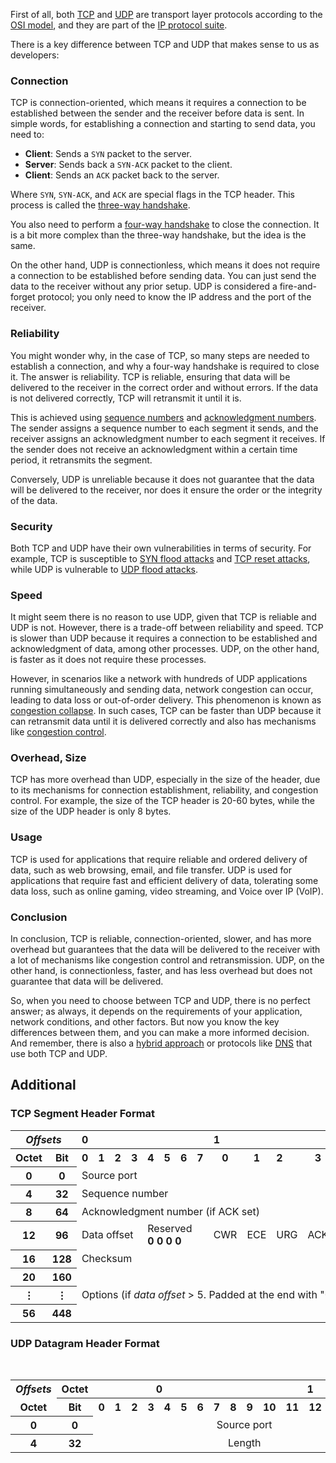 First of all, both [TCP](https://en.wikipedia.org/wiki/Transmission_Control_Protocol) and [UDP](https://en.wikipedia.org/wiki/User_Datagram_Protocol) are transport layer protocols according to the [OSI model](https://en.wikipedia.org/wiki/OSI_model), and they are part of the [IP protocol suite](https://en.wikipedia.org/wiki/Internet_protocol_suite).

There is a key difference between TCP and UDP that makes sense to us as developers:

### Connection

TCP is connection-oriented, which means it requires a connection to be established between the sender and the receiver before data is sent. In simple words, for establishing a connection and starting to send data, you need to:

- **Client**: Sends a `SYN` packet to the server.
- **Server**: Sends back a `SYN-ACK` packet to the client.
- **Client**: Sends an `ACK` packet back to the server.

Where `SYN`, `SYN-ACK`, and `ACK` are special flags in the TCP header. This process is called the [three-way handshake](https://en.wikipedia.org/wiki/Transmission_Control_Protocol#Connection_establishment).

You also need to perform a [four-way handshake](https://en.wikipedia.org/wiki/Transmission_Control_Protocol#Connection_termination) to close the connection. It is a bit more complex than the three-way handshake, but the idea is the same.

On the other hand, UDP is connectionless, which means it does not require a connection to be established before sending data. You can just send the data to the receiver without any prior setup. UDP is considered a fire-and-forget protocol; you only need to know the IP address and the port of the receiver.

### Reliability

You might wonder why, in the case of TCP, so many steps are needed to establish a connection, and why a four-way handshake is required to close it. The answer is reliability. TCP is reliable, ensuring that data will be delivered to the receiver in the correct order and without errors. If the data is not delivered correctly, TCP will retransmit it until it is.

This is achieved using [sequence numbers](https://en.wikipedia.org/wiki/Transmission_Control_Protocol#Sequence_numbers) and [acknowledgment numbers](https://en.wikipedia.org/wiki/Transmission_Control_Protocol#Acknowledgment_numbers). The sender assigns a sequence number to each segment it sends, and the receiver assigns an acknowledgment number to each segment it receives. If the sender does not receive an acknowledgment within a certain time period, it retransmits the segment.

Conversely, UDP is unreliable because it does not guarantee that the data will be delivered to the receiver, nor does it ensure the order or the integrity of the data.

### Security

Both TCP and UDP have their own vulnerabilities in terms of security. For example, TCP is susceptible to [SYN flood attacks](https://en.wikipedia.org/wiki/SYN_flood) and [TCP reset attacks](https://en.wikipedia.org/wiki/TCP_reset_attack), while UDP is vulnerable to [UDP flood attacks](https://en.wikipedia.org/wiki/UDP_flood_attack).

### Speed

It might seem there is no reason to use UDP, given that TCP is reliable and UDP is not. However, there is a trade-off between reliability and speed. TCP is slower than UDP because it requires a connection to be established and acknowledgment of data, among other processes. UDP, on the other hand, is faster as it does not require these processes.

However, in scenarios like a network with hundreds of UDP applications running simultaneously and sending data, network congestion can occur, leading to data loss or out-of-order delivery. This phenomenon is known as [congestion collapse](https://en.wikipedia.org/wiki/Congestion_collapse). In such cases, TCP can be faster than UDP because it can retransmit data until it is delivered correctly and also has mechanisms like [congestion control](https://en.wikipedia.org/wiki/Transmission_Control_Protocol#Congestion_control).

### Overhead, Size

TCP has more overhead than UDP, especially in the size of the header, due to its mechanisms for connection establishment, reliability, and congestion control. For example, the size of the TCP header is 20-60 bytes, while the size of the UDP header is only 8 bytes.

### Usage

TCP is used for applications that require reliable and ordered delivery of data, such as web browsing, email, and file transfer. UDP is used for applications that require fast and efficient delivery of data, tolerating some data loss, such as online gaming, video streaming, and Voice over IP (VoIP).

### Conclusion

In conclusion, TCP is reliable, connection-oriented, slower, and has more overhead but guarantees that the data will be delivered to the receiver with a lot of mechanisms like congestion control and retransmission. UDP, on the other hand, is connectionless, faster, and has less overhead but does not guarantee that data will be delivered.

So, when you need to choose between TCP and UDP, there is no perfect answer; as always, it depends on the requirements of your application, network conditions, and other factors. But now you know the key differences between them, and you can make a more informed decision. And remember, there is also a [hybrid approach](https://en.wikipedia.org/wiki/Reliable_User_Datagram_Protocol) or protocols like [DNS](https://en.wikipedia.org/wiki/Domain_Name_System) that use both TCP and UDP.

## Additional

### TCP Segment Header Format

<table>
<tbody>
    <tr>
        <th colspan="2"><i>Offsets</i></th>
        <th colspan="8" style="border-left:1px; text-align:left;">0</th>
        <th colspan="8" style="border-left:1px; text-align:left;">1</th>
        <th colspan="8" style="border-left:1px; text-align:left;">2</th>
        <th colspan="8" style="border-left:1px; text-align:left;">3</th>
    </tr>
    <tr>
        <th>Octet</th>
        <th>Bit</th>
        <th style="text-align:left;">0</th>
        <th>1</th>
        <th>2</th>
        <th>3</th>
        <th>4</th>
        <th>5</th>
        <th>6</th>
        <th>7</th>
        <th>0</th>
        <th>1</th>
        <th style="text-align:left;">2</th>
        <th>3</th>
        <th>4</th>
        <th>5</th>
        <th>6</th>
        <th>7</th>
        <th>0</th>
        <th>1</th>
        <th>2</th>
        <th>3</th>
        <th style="text-align:left;">4</th>
        <th>5</th>
        <th>6</th>
        <th>7</th>
        <th>0</th>
        <th>1</th>
        <th>2</th>
        <th>3</th>
        <th>4</th>
        <th>5</th>
        <th style="text-align:left;">6</th>
        <th>7</th>
    </tr>
    <tr>
        <th>0</th>
        <th>0</th>
        <td colspan="16">Source port</td>
        <td colspan="16">Destination port</td>
    </tr>
    <tr>
        <th>4</th>
        <th>32</th>
        <td colspan="32">Sequence number</td>
    </tr>
    <tr>
        <th>8</th>
        <th>64</th>
        <td colspan="32">Acknowledgment number (if ACK set)</td>
    </tr>
    <tr>
        <th>12</th>
        <th>96</th>
        <td colspan="4">Data offset</td>
        <td colspan="4">Reserved<br><b>0 0 0 0</b></td>
        <td>CWR</td>
        <td>ECE</td>
        <td>URG</td>
        <td>ACK</td>
        <td>PSH</td>
        <td>RST</td>
        <td>SYN</td>
        <td>FIN</td>
        <td colspan="16">Window Size</td>
    </tr>
    <tr>
        <th>16</th>
        <th>128</th>
        <td colspan="16">Checksum</td>
        <td colspan="16">Urgent pointer (if URG set)</td>
    </tr>
    <tr>
        <th>20</th>
        <th>160</th>
        <td colspan="32" rowspan="3">Options (if <i>data offset</i> &gt; 5. Padded at the end with "0" bits if necessary.)</td>
    </tr>
    <tr>
        <th>⋮</th>
        <th>⋮</th>
    </tr>
    <tr>
        <th>56</th>
        <th>448</th>
    </tr>
</tbody>
</table>


### UDP Datagram Header Format

<table style="margin: 0 auto; text-align: center;">
<caption>UDP datagram header</caption>
<tbody>
    <tr>
        <th style="border-bottom:none; border-right:none;"><i>Offsets</i></th>
        <th style="border-left:none;">Octet</th>
        <th colspan="8">0</th>
        <th colspan="8">1</th>
        <th colspan="8">2</th>
        <th colspan="8">3</th>
    </tr>
    <tr>
        <th style="border-top: none">Octet</th>
        <th>Bit</th>
        <th>0</th>
        <th>1</th>
        <th>2</th>
        <th>3</th>
        <th>4</th>
        <th>5</th>
        <th>6</th>
        <th>7</th>
        <th>8</th>
        <th>9</th>
        <th>10</th>
        <th>11</th>
        <th>12</th>
        <th>13</th>
        <th>14</th>
        <th>15</th>
        <th>16</th>
        <th>17</th>
        <th>18</th>
        <th>19</th>
        <th>20</th>
        <th>21</th>
        <th>22</th>
        <th>23</th>
        <th>24</th>
        <th>25</th>
        <th>26</th>
        <th>27</th>
        <th>28</th>
        <th>29</th>
        <th>30</th>
        <th>31</th>
    </tr>
    <tr>
        <th>0</th>
        <th>0</th>
        <td colspan="16">Source port</td>
        <td colspan="16">Destination port</td>
    </tr>
    <tr>
        <th>4</th>
        <th>32</th>
        <td colspan="16">Length</td>
        <td colspan="16">Checksum</td>
    </tr>
</tbody>
</table>












